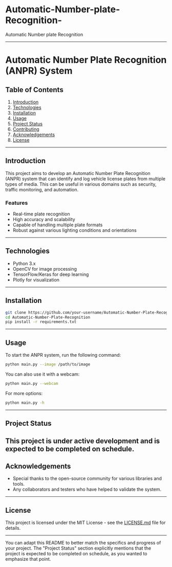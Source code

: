 # Automatic-Number-plate-Recognition-
Automatic Number plate Recognition 

---

# Automatic Number Plate Recognition (ANPR) System

## Table of Contents
1. [Introduction](#introduction)
2. [Technologies](#technologies)
3. [Installation](#installation)
4. [Usage](#usage)
5. [Project Status](#project-status)
6. [Contributing](#contributing)
7. [Acknowledgements](#acknowledgements)
8. [License](#license)

---

## Introduction
This project aims to develop an Automatic Number Plate Recognition (ANPR) system that can identify and log vehicle license plates from multiple types of media. This can be useful in various domains such as security, traffic monitoring, and automation.

### Features
- Real-time plate recognition
- High accuracy and scalability
- Capable of handling multiple plate formats
- Robust against various lighting conditions and orientations

---

## Technologies
- Python 3.x
- OpenCV for image processing
- TensorFlow/Keras for deep learning
- Plotly for visualization

---

## Installation
```bash
git clone https://github.com/your-username/Automatic-Number-Plate-Recognition.git
cd Automatic-Number-Plate-Recognition
pip install -r requirements.txt
```

---

## Usage
To start the ANPR system, run the following command:

```bash
python main.py --image /path/to/image
```

You can also use it with a webcam:

```bash
python main.py --webcam
```

For more options:

```bash
python main.py -h
```

---

## Project Status
This project is under active development and is expected to be completed on schedule.
---

## Acknowledgements
- Special thanks to the open-source community for various libraries and tools.
- Any collaborators and testers who have helped to validate the system.

---

## License
This project is licensed under the MIT License - see the [LICENSE.md](LICENSE.md) file for details.

---

You can adapt this README to better match the specifics and progress of your project. The "Project Status" section explicitly mentions that the project is expected to be completed on schedule, as you wanted to emphasize that point.
